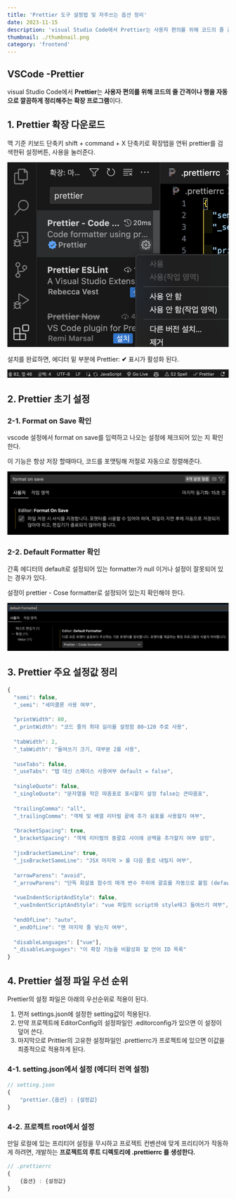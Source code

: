 ```yaml
---
title: 'Prettier 도구 설정법 및 자주쓰는 옵션 정리'
date: 2023-11-15
description: 'visual Studio Code에서 Prettier는 사용자 편의를 위해 코드의 줄 간격이나 행을 자동으로 깔끔하게 정리해주는 확장 프로그램이다.'
thumbnail: ./thumbnail.png
category: 'frontend'
---
```


## VSCode -Prettier

visual Studio Code에서 **Prettier**는 **사용자 편의를 위해 코드의 줄 간격이나 행을 자동으로 깔끔하게 정리해주는 확장 프로그램**이다.

## 1. Prettier 확장 다운로드

맥 기준 키보드 단축키 shift + command + X 단축키로 확장탭을 연뒤 prettier를 검색한뒤 설정버튼, 사용을 눌러준다.

![extention.png](./extention.png)

설치를 완료하면, 에디터 밑 부분에 Prettier: **✔** 표시가 활성화 된다.

![status.png](./status.png)

## 2. Prettier 초기 설정

### 2-1. Format on Save 확인

vscode 설정에서 format on save를 입력하고 나오는 설정에 체크되어 있는 지 확인한다.

이 기능은 항상 저장 할때마다, 코드를 포맷팅해 저절로 자동으로 정렬해준다.

![format.png](./format.png)

### 2-2. Default Formatter 확인

간혹 에디터의 default로 설정되어 있는 formatter가 null 이거나 설정이 잘못되어 있는 경우가 있다.

설정이 prettier - Cose formatter로 설정되어 있는지 확인해야 한다.

![default.png](./default.png)

## 3. Prettier 주요 설정값 정리

```jsx
{
  "semi": false,
  "_semi": "세미콜론 사용 여부",

  "printWidth": 80,
  "_printWidth": "코드 줄의 최대 길이를 설정함 80~120 주로 사용",

  "tabWidth": 2,
  "_tabWidth": "들여쓰기 크기, 대부분 2를 사용",

  "useTabs": false,
  "_useTabs": "탭 대신 스패이스 사용여부 default = false",

  "singleQuote": false,
  "_singleQuote": "문자열을 작은 따옴표로 표시할지 설정 false는 큰따옴표",

  "trailingComma": "all",
  "_trailingComma": "객체 및 배열 리터럴 끝에 추가 쉼표를 사용할지 여부",

  "bracketSpacing": true,
  "_bracketSpacing": "객체 리터럴의 중괄호 사이에 공백을 추가할지 여부 설정",

  "jsxBracketSameLine": true,
  "_jsxBracketSameLine": "JSX 마지막 > 를 다음 줄로 내릴지 여부",

  "arrowParens": "avoid",
  "_arrowParens": "단독 화살표 함수의 매개 변수 주위에 괄호를 자동으로 붙힘 (default ='avoid')",

  "vueIndentScriptAndStyle": false,
  "_vueIndentScriptAndStyle": "vue 파일의 script와 style태그 들여쓰기 여부",

  "endOfLine": "auto",
  "_endOfLine": "맨 마지막 줄 넣는지 여부",

  "disableLanguages": ["vue"],
  "_disableLanguages": "이 확장 기능을 비활성화 할 언어 ID 목록"
}
```

## 4. Prettier 설정 파일 우선 순위

Prettier의 설정 파일은 아래의 우선순위로 적용이 된다.

1. 먼저 settings.json에 설정한 setting값이 적용된다.
2. 만약 프로젝트에 EditorConfig의 설정파일인 .editorconfig가 있으면 이 설정이 덮어 쓴다.
3. 마지막으로 Prittier의 고유한 설정파일인 .prettierrc가 프로젝트에 있으면 이값을 최종적으로 적용하게 된다.

### 4-1. setting.json에서 설정 (에디터 전역 설정)

```jsx
// setting.json
{
	"prettier.{옵션} : {설정값}
}
```

### 4-2. 프로젝트 root에서 설정

만일 로컬에 있는 프리티어 설정을 무시하고 프로젝트 컨벤션에 맞게 프리티어가 작동하게 하려면, 개발하는 **프로젝트의 루트 디렉토리에 .prettierrc 를 생성한다.**

```jsx
// .prettierrc
{
	{옵션} : {설정값}
}
```
